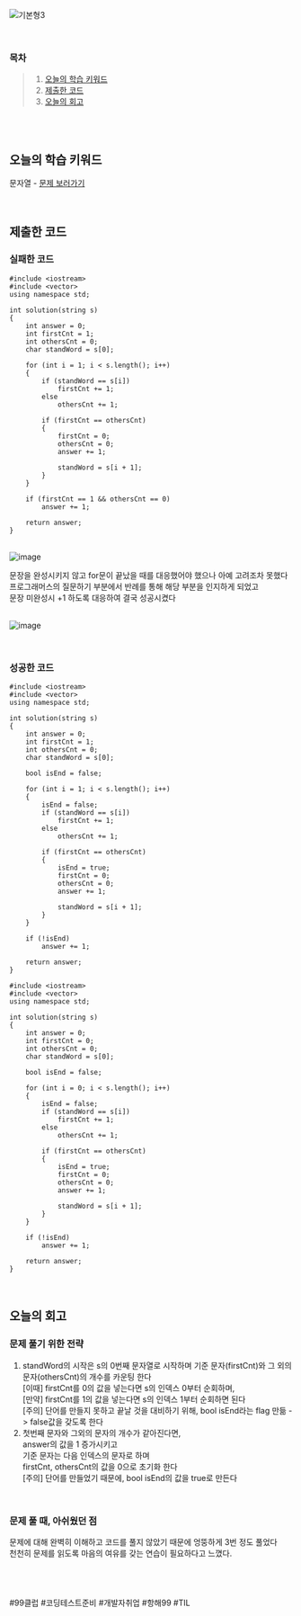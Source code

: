 ![기본형3](https://github.com/user-attachments/assets/330db2c0-1896-43f2-8087-c79cc33baeb5)

<br>

### 목차
> 1. [오늘의 학습 키워드](#오늘의-학습-키워드)
> 2. [제출한 코드](#제출한_코드)
> 3. [오늘의 회고](#오늘의-회고)

<br><br>

## 오늘의 학습 키워드
문자열 - [문제 보러가기](https://school.programmers.co.kr/learn/courses/30/lessons/140108)
  
<br>

## 제출한 코드
### 실패한 코드
```
#include <iostream>
#include <vector>
using namespace std;

int solution(string s)
{
    int answer = 0;
    int firstCnt = 1;
    int othersCnt = 0;
    char standWord = s[0];

    for (int i = 1; i < s.length(); i++)
    {
        if (standWord == s[i])
            firstCnt += 1;
        else
            othersCnt += 1;

        if (firstCnt == othersCnt)
        {
            firstCnt = 0;
            othersCnt = 0;
            answer += 1;

            standWord = s[i + 1];
        }
    }

    if (firstCnt == 1 && othersCnt == 0)
        answer += 1;

    return answer;
}
```

<br>![image](https://github.com/user-attachments/assets/a06490c3-c9e8-4a3d-a6bb-f67edf7c9353) <br>

문장을 완성시키지 않고 for문이 끝났을 때를 대응했어야 했으나 아예 고려조차 못했다 <br>
프로그래머스의 질문하기 부분에서 반례를 통해 해당 부분을 인지하게 되었고 <br>
문장 미완성시 +1 하도록 대응하여 결국 성공시켰다

<br>![image](https://github.com/user-attachments/assets/2bc5ff80-3e0f-41e6-a2cf-a273ddfae156)




<br>

### 성공한 코드
```
#include <iostream>
#include <vector>
using namespace std;

int solution(string s)
{
    int answer = 0;
    int firstCnt = 1;
    int othersCnt = 0;
    char standWord = s[0];

    bool isEnd = false;

    for (int i = 1; i < s.length(); i++)
    {
        isEnd = false;
        if (standWord == s[i])
            firstCnt += 1;
        else
            othersCnt += 1;

        if (firstCnt == othersCnt)
        {
            isEnd = true;
            firstCnt = 0;
            othersCnt = 0;
            answer += 1;

            standWord = s[i + 1];
        }
    }

    if (!isEnd)
        answer += 1;

    return answer;
}
```
```
#include <iostream>
#include <vector>
using namespace std;

int solution(string s)
{
    int answer = 0;
    int firstCnt = 0;
    int othersCnt = 0;
    char standWord = s[0];

    bool isEnd = false;

    for (int i = 0; i < s.length(); i++)
    {
        isEnd = false;
        if (standWord == s[i])
            firstCnt += 1;
        else
            othersCnt += 1;

        if (firstCnt == othersCnt)
        {
            isEnd = true;
            firstCnt = 0;
            othersCnt = 0;
            answer += 1;

            standWord = s[i + 1];
        }
    }

    if (!isEnd)
        answer += 1;

    return answer;
}
```

<br>

## 오늘의 회고
### 문제 풀기 위한 전략
1. standWord의 시작은 s의 0번째 문자열로 시작하며 기준 문자(firstCnt)와 그 외의 문자(othersCnt)의 개수를 카운팅 한다 <br>
  [이때] firstCnt를 0의 값을 넣는다면 s의 인덱스 0부터 순회하며, <br>
  [만약] firstCnt를 1의 값을 넣는다면 s의 인덱스 1부터 순회하면 된다 <br>
  [주의] 단어를 만들지 못하고 끝날 것을 대비하기 위해, bool isEnd라는 flag 만듦 -> false값을 갖도록 한다
3. 첫번째 문자와 그외의 문자의 개수가 같아진다면, <br>
   answer의 값을 1 증가시키고 <br>
   기준 문자는 다음 인덱스의 문자로 하며 <br>
   firstCnt, othersCnt의 값을 0으로 초기화 한다 <br>
   [주의] 단어를 만들었기 때문에, bool isEnd의 값을 true로 만든다

<br>

### 문제 풀 때, 아쉬웠던 점
문제에 대해 완벽히 이해하고 코드를 풀지 않았기 때문에 엉뚱하게 3번 정도 풀었다<br>
천천히 문제를 읽도록 마음의 여유를 갖는 연습이 필요하다고 느꼈다.
<br>    
<br>
<br>
<br>
#99클럽 #코딩테스트준비 #개발자취업 #항해99 #TIL

